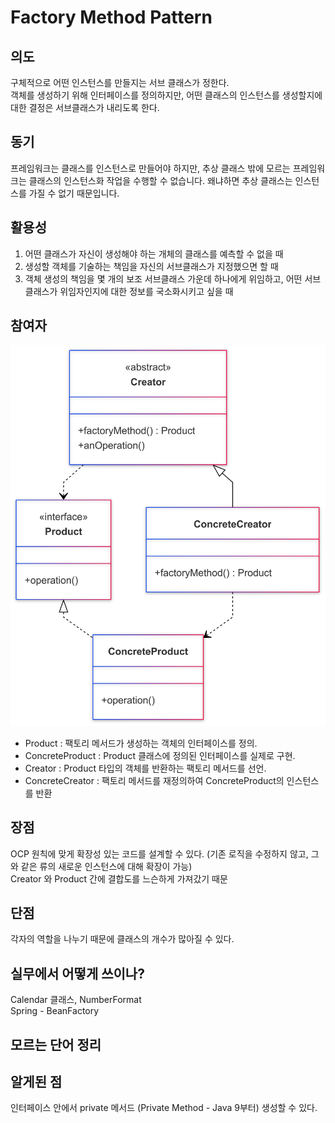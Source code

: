 # Factory Method Pattern
## 의도
구체적으로 어떤 인스턴스를 만들지는 서브 클래스가 정한다.<br>
객체를 생성하기 위해 인터페이스를 정의하지만, 어떤 클래스의 인스턴스를 생성할지에 대한 결정은 서브클래스가 내리도록 한다.

## 동기
프레임워크는 클래스를 인스턴스로 만들어야 하지만, 추상 클래스 밖에 모르는 프레임워크는 클래스의 인스턴스화 작업을 수행할 수 없습니다. 왜냐하면 추상 클래스는 인스턴스를 가질 수 없기 때문입니다.

## 활용성
1. 어떤 클래스가 자신이 생성해야 하는 개체의 클래스를 예측할 수 없을 때
2. 생성할 객체를 기술하는 책임을 자신의 서브클래스가 지정했으면 할 때
3. 객체 생성의 책임을 몇 개의 보조 서브클래스 가운데 하나에게 위임하고, 어떤 서브클래스가 위임자인지에 대한 정보를 국소화시키고 싶을 때

## 참여자
![image](./image.png)
- Product : 팩토리 메서드가 생성하는 객체의 인터페이스를 정의.
- ConcreteProduct : Product 클래스에 정의된 인터페이스를 실제로 구현.
- Creator : Product 타입의 객체를 반환하는 팩토리 메서드를 선언.
- ConcreteCreator : 팩토리 메서드를 재정의하여 ConcreteProduct의 인스턴스를 반환

## 장점
OCP 원칙에 맞게 확장성 있는 코드를 설계할 수 있다. (기존 로직을 수정하지 않고, 그와 같은 류의 새로운 인스턴스에 대해 확장이 가능)<br>
Creator 와 Product 간에 결합도를 느슨하게 가져갔기 때문

## 단점
각자의 역할을 나누기 때문에 클래스의 개수가 많아질 수 있다.

## 실무에서 어떻게 쓰이나?
Calendar 클래스, NumberFormat <br>
Spring - BeanFactory

## 모르는 단어 정리

## 알게된 점
인터페이스 안에서 private 메서드 (Private Method - Java 9부터) 생성할 수 있다.